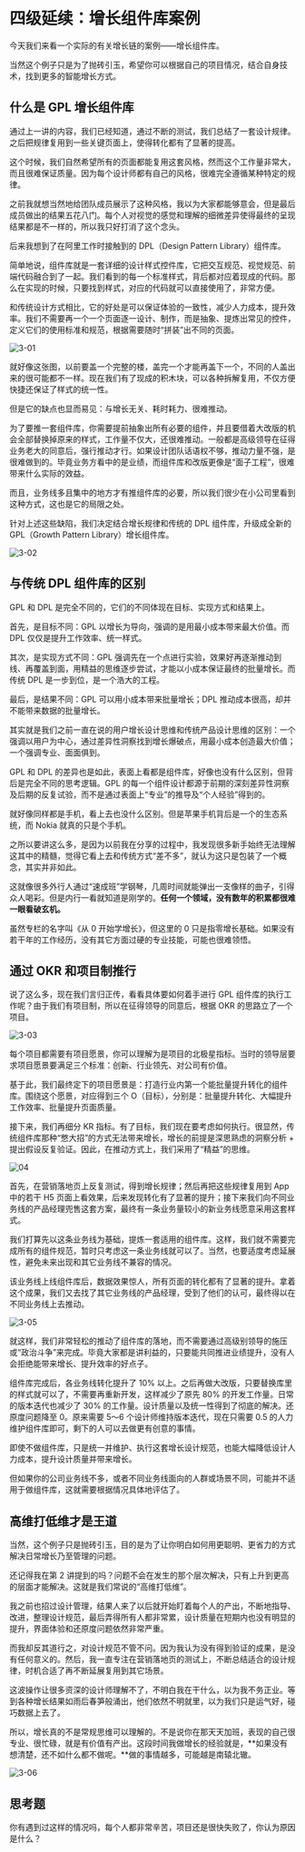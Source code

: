 



# 四级延续：增长组件库案例

今天我们来看一个实际的有关增长链的案例——增长组件库。

当然这个例子只是为了抛砖引玉，希望你可以根据自己的项目情况，结合自身技术，找到更多的智能增长方式。

## 什么是 GPL 增长组件库

通过上一讲的内容，我们已经知道，通过不断的测试，我们总结了一套设计规律。之后把规律复用到一些关键页面上，使得转化都有了显著的提高。

这个时候，我们自然希望所有的页面都能复用这套风格，然而这个工作量非常大，而且很难保证质量。因为每个设计师都有自己的风格，很难完全遵循某种特定的规律。

之前我就想当然地给团队成员展示了这种风格，我以为大家都能够意会，但是最后成员做出的结果五花八门。每个人对视觉的感觉和理解的细微差异使得最终的呈现结果都是不一样的，所以我只好打消了这个念头。

后来我想到了在阿里工作时接触到的 DPL（Design Pattern Library）组件库。

简单地说，组件库就是一套详细的设计样式控件库，它把交互规范、视觉规范、前端代码融合到了一起。我们看到的每一个标准样式，背后都对应着现成的代码。那么在实现的时候，只要找到样式，对应的代码就可以直接使用了，非常方便。

和传统设计方式相比，它的好处是可以保证体验的一致性，减少人力成本，提升效率。我们不需要再一个一个页面逐一设计、制作，而是抽象、提炼出常见的控件，定义它们的使用标准和规范，根据需要随时“拼装”出不同的页面。



![3-01](assets/3-01.jpg)



就好像这张图，以前要盖一个完整的楼，盖完一个才能再盖下一个，不同的人盖出来的很可能都不一样。现在我们有了现成的积木块，可以各种拆解复用，不仅方便快捷还保证了样式的统一性。

但是它的缺点也显而易见：与增长无关、耗时耗力、很难推动。

为了要推一套组件库，你需要提前抽象出所有必要的组件，并且要借着大改版的机会全部替换掉原来的样式，工作量不仅大，还很难推动。一般都是高级领导在征得业务老大的同意后，强行推动才行。如果设计团队话语权不够，推动力量不强，是很难做到的。毕竟业务方看中的是业绩，而组件库和改版更像是“面子工程”，很难带来什么实际的效益。

而且，业务线多且集中的地方才有推组件库的必要，所以我们很少在小公司里看到这种方式，这也是它的局限之处。

针对上述这些缺陷，我们决定结合增长规律和传统的 DPL 组件库，升级成全新的 GPL（Growth Pattern Library）增长组件库。

![3-02](assets/3-02.jpg)



## 与传统 DPL 组件库的区别

GPL 和 DPL 是完全不同的，它们的不同体现在目标、实现方式和结果上。

首先，是目标不同：GPL 以增长为导向，强调的是用最小成本带来最大价值。而 DPL 仅仅是提升工作效率、统一样式。

其次，是实现方式不同：GPL 强调先在一个点进行实验，效果好再逐渐推动到线、再覆盖到面，用精益的思维逐步尝试，才能以小成本保证最终的批量增长。而传统 DPL 是一步到位，是一个浩大的工程。

最后，是结果不同：GPL 可以用小成本带来批量增长；DPL 推动成本很高，却并不能带来数据的批量增长。

其实就是我们之前一直在说的用户增长设计思维和传统产品设计思维的区别：一个强调以用户为中心，通过差异性洞察找到增长爆破点，用最小成本创造最大价值；一个强调专业、面面俱到。

GPL 和 DPL 的差异也是如此，表面上看都是组件库，好像也没有什么区别，但背后是完全不同的思考逻辑。GPL 的每一个组件设计都源于前期的深刻差异性洞察及后期的反复试验，而不是通过表面上“专业”的推导及“个人经验”得到的。

就好像同样都是手机，看上去也没什么区别。但是苹果手机背后是一个的生态系统，而 Nokia 就真的只是个手机。

之所以要讲这么多，是因为以前我在分享的过程中，我发现很多新手始终无法理解这其中的精髓，觉得它看上去和传统方式“差不多”，就认为这只是包装了一个概念，其实并非如此。

这就像很多外行人通过“速成班”学钢琴，几周时间就能弹出一支像样的曲子，引得众人喝彩。但是内行一看就知道是刚学的。**任何一个领域，没有数年的积累都很难一眼看破玄机。**

虽然专栏的名字叫《从 0 开始学增长》，但这里的 0 只是指零增长基础。如果没有若干年的工作经历，没有其它方面过硬的专业技能，可能也很难领悟。

## 通过 OKR 和项目制推行

说了这么多，现在我们言归正传，看看具体要如何着手进行 GPL 组件库的执行工作呢？由于我们有项目制，所以在征得领导的同意后，根据 OKR 的思路立了一个项目。

![3-03](assets/3-03.jpg)



每个项目都需要有项目愿景，你可以理解为是项目的北极星指标。当时的领导层要求项目愿景要满足三个标准：创新、行业领先、对公司有价值。

基于此，我们最终定下的项目愿景是：打造行业内第一个能批量提升转化的组件库。围绕这个愿景，对应得到三个 O（目标），分别是：批量提升转化、大幅提升工作效率、批量提升页面质量。

接下来，我们再细分 KR 指标。有了目标，我们现在要考虑如何执行。很显然，传统组件库那种“憋大招”的方式无法带来增长，增长的前提是深思熟虑的洞察分析 + 提出假设反复验证。因此，在推动方式上，我们采用了“精益”的思维。

![04](assets/04.jpg)



首先，在营销落地页上反复测试，得到增长规律；然后再把这些规律复用到 App 中的若干 H5 页面上看效果，后来发现转化有了显著的提升；接下来我们向不同业务线的产品经理兜售这套方案，最终有一条业务量较小的新业务线愿意采用这套样式。

我们打算先以这条业务线为基础，提炼一套适用的组件库。这样，我们就不需要完成所有的组件规范，暂时只考虑这一条业务线就可以了。当然，也要适度考虑延展性，避免未来出现和其它业务线不兼容的情况。

该业务线上线组件库后，数据效果惊人，所有页面的转化都有了显著的提升。拿着这个成果，我们又去找了其它业务线的产品经理，受到了他们的认可，最终得以在不同业务线上去推动。

![3-05](assets/3-05.jpg)



就这样，我们非常轻松的推动了组件库的落地，而不需要通过高级别领导的施压或“政治斗争”来完成。毕竟大家都是讲利益的，只要能共同推进业绩提升，没有人会拒绝能带来增长、提升效率的好点子。

组件库完成后，各业务线转化提升了 10% 以上。之后再做大改版，只要替换库里的样式就可以了，不需要再重新开发，这样减少了原先 80% 的开发工作量。日常的版本迭代也减少了 30% 的工作量。设计质量以及统一性得到了彻底的解决。还原度问题降至 0。原来需要 5～6 个设计师维持版本迭代，现在只需要 0.5 的人力维护组件库即可，剩下的人可以去做更有创意的事情。

即使不做组件库，只是统一并维护、执行这套增长设计规范，也能大幅降低设计人力成本，提升设计质量并带来增长。

但如果你的公司业务线不多，或者不同业务线面向的人群或场景不同，可能并不适用于做组件库，这就需要根据情况具体地评估了。

## 高维打低维才是王道

当然，这个例子只是抛砖引玉，目的是为了让你明白如何用更聪明、更省力的方式解决日常增长乃至管理的问题。

还记得我在第 2 讲提到的吗？问题不会在发生的那个层次解决，只有上升到更高的层面才能解决。这就是我们常说的“高维打低维”。

我之前也招过设计管理，结果人来了以后就开始盯着每个人的产出，不断地指导、改进，整理设计规范，最后弄得所有人都非常累，设计质量在短期内也没有明显的提升，界面体验和还原度问题依然非常严重。

而我却反其道行之，对设计规范不管不问。因为我认为没有得到验证的成果，是没有任何意义的。然后，我一直专注在营销落地页的测试上，不断总结适合的设计规律，时机合适了再不断延展复用到其它场景。

这波操作让很多资深的设计师理解不了，不明白我在干什么，以为我不务正业。等到各种增长结果如雨后春笋般涌出，他们依然不明就里，以为我们只是运气好，碰巧数据上去了。

所以，增长真的不是常规思维可以理解的。不是说你在那天天加班，表现的自己很专业、很忙碌，就是有价值有产出。这段时间我做增长的经验就是，**如果没有想清楚，还不如什么都不做呢。**做的事情越多，可能越是南辕北辙。

![3-06](assets/3-06.png)



## 思考题

你有遇到过这样的情况吗，每个人都非常辛苦，项目还是很快失败了，你认为原因是什么？





